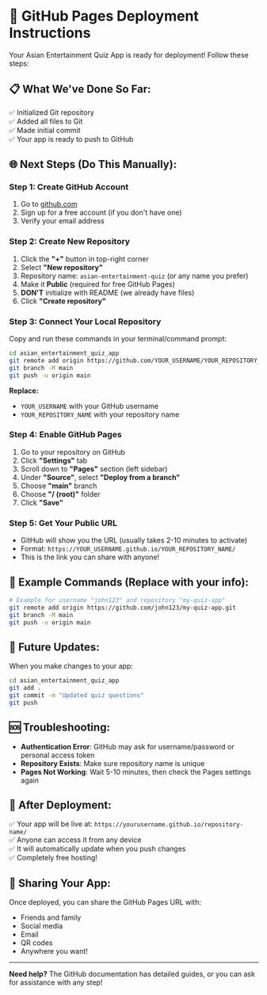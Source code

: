 # 🚀 GitHub Pages Deployment Instructions

Your Asian Entertainment Quiz App is ready for deployment! Follow these steps:

## 📋 What We've Done So Far:
✅ Initialized Git repository  
✅ Added all files to Git  
✅ Made initial commit  
✅ Your app is ready to push to GitHub  

## 🌐 Next Steps (Do This Manually):

### Step 1: Create GitHub Account
1. Go to [github.com](https://github.com)
2. Sign up for a free account (if you don't have one)
3. Verify your email address

### Step 2: Create New Repository
1. Click the **"+"** button in top-right corner
2. Select **"New repository"**
3. Repository name: `asian-entertainment-quiz` (or any name you prefer)
4. Make it **Public** (required for free GitHub Pages)
5. **DON'T** initialize with README (we already have files)
6. Click **"Create repository"**

### Step 3: Connect Your Local Repository
Copy and run these commands in your terminal/command prompt:

```bash
cd asian_entertainment_quiz_app
git remote add origin https://github.com/YOUR_USERNAME/YOUR_REPOSITORY_NAME.git
git branch -M main
git push -u origin main
```

**Replace:**
- `YOUR_USERNAME` with your GitHub username
- `YOUR_REPOSITORY_NAME` with your repository name

### Step 4: Enable GitHub Pages
1. Go to your repository on GitHub
2. Click **"Settings"** tab
3. Scroll down to **"Pages"** section (left sidebar)
4. Under **"Source"**, select **"Deploy from a branch"**
5. Choose **"main"** branch
6. Choose **"/ (root)"** folder
7. Click **"Save"**

### Step 5: Get Your Public URL
- GitHub will show you the URL (usually takes 2-10 minutes to activate)
- Format: `https://YOUR_USERNAME.github.io/YOUR_REPOSITORY_NAME/`
- This is the link you can share with anyone!

## 🎯 Example Commands (Replace with your info):
```bash
# Example for username "john123" and repository "my-quiz-app"
git remote add origin https://github.com/john123/my-quiz-app.git
git branch -M main
git push -u origin main
```

## 🔄 Future Updates:
When you make changes to your app:
```bash
cd asian_entertainment_quiz_app
git add .
git commit -m "Updated quiz questions"
git push
```

## 🆘 Troubleshooting:
- **Authentication Error**: GitHub may ask for username/password or personal access token
- **Repository Exists**: Make sure repository name is unique
- **Pages Not Working**: Wait 5-10 minutes, then check the Pages settings again

## 📱 After Deployment:
✅ Your app will be live at: `https://yourusername.github.io/repository-name/`  
✅ Anyone can access it from any device  
✅ It will automatically update when you push changes  
✅ Completely free hosting!  

## 🎉 Sharing Your App:
Once deployed, you can share the GitHub Pages URL with:
- Friends and family
- Social media
- Email
- QR codes
- Anywhere you want!

---

**Need help?** The GitHub documentation has detailed guides, or you can ask for assistance with any step!
